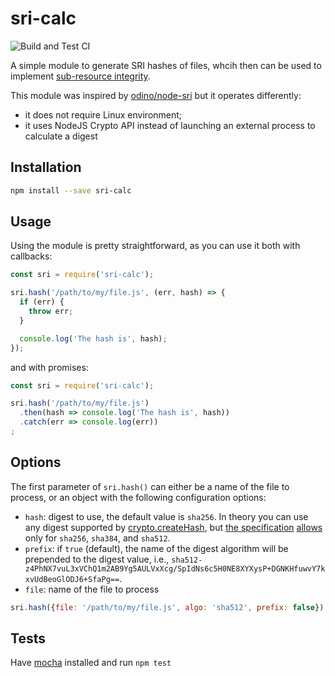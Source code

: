 # sri-calc

![Build and Test CI](https://github.com/sjinks/sri-calc/workflows/Build%20and%20Test%20CI/badge.svg)

A simple module to generate SRI hashes of files, whcih then can be used to implement [sub-resource integrity](https://developer.mozilla.org/en-US/docs/Web/Security/Subresource_Integrity).

This module was inspired by [odino/node-sri](https://github.com/odino/node-sri) but it operates differently:
  * it does not require Linux environment;
  * it uses NodeJS Crypto API instead of launching an external process to calculate a digest

## Installation

```bash
npm install --save sri-calc
```

## Usage

Using the module is pretty straightforward, as you can use it
both with callbacks:

``` javascript
const sri = require('sri-calc');

sri.hash('/path/to/my/file.js', (err, hash) => {
  if (err) {
    throw err;
  }

  console.log('The hash is', hash);
});
```

and with promises:

``` javascript
const sri = require('sri-calc');

sri.hash('/path/to/my/file.js')
  .then(hash => console.log('The hash is', hash))
  .catch(err => console.log(err))
;
```

## Options

The first parameter of `sri.hash()` can either be a name of the file to process, or an object with the following configuration options:

  * `hash`: digest to use, the default value is `sha256`. In theory you can use any digest supported by [crypto.createHash](https://nodejs.org/api/crypto.html#crypto_crypto_createhash_algorithm_options),
    but [the specification](https://w3c.github.io/webappsec-subresource-integrity/#grammardef-hash-algo) [allows](https://w3c.github.io/webappsec-csp/2/#source-list-valid-hashes) only for
    `sha256`, `sha384`, and `sha512`.
  * `prefix`: if `true` (default), the name of the digest algorithm will be prepended to the digest value, i.e., `sha512-z4PhNX7vuL3xVChQ1m2AB9Yg5AULVxXcg/SpIdNs6c5H0NE8XYXysP+DGNKHfuwvY7kxvUdBeoGlODJ6+SfaPg==`.
  * `file`: name of the file to process


``` javascript
sri.hash({file: '/path/to/my/file.js', algo: 'sha512', prefix: false}) // z4PhNX7vuL3xVChQ1m2AB9Yg5AULVxXcg/SpIdNs6c5H0NE8XYXysP+DGNKHfuwvY7kxvUdBeoGlODJ6+SfaPg==
```

## Tests

Have [mocha](https://mochajs.org/) installed and run `npm test`
